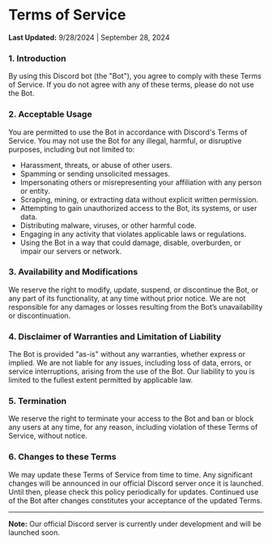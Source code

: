 # Terms of Service

**Last Updated:** 9/28/2024 | September 28, 2024

### 1. Introduction

By using this Discord bot (the "Bot"), you agree to comply with these Terms of Service. If you do not agree with any of these terms, please do not use the Bot.

### 2. Acceptable Usage

You are permitted to use the Bot in accordance with Discord's Terms of Service.  You may not use the Bot for any illegal, harmful, or disruptive purposes, including but not limited to:

* Harassment, threats, or abuse of other users.
* Spamming or sending unsolicited messages.
* Impersonating others or misrepresenting your affiliation with any person or entity.
* Scraping, mining, or extracting data without explicit written permission.
* Attempting to gain unauthorized access to the Bot, its systems, or user data.
* Distributing malware, viruses, or other harmful code.
* Engaging in any activity that violates applicable laws or regulations.
* Using the Bot in a way that could damage, disable, overburden, or impair our servers or network.


### 3. Availability and Modifications

We reserve the right to modify, update, suspend, or discontinue the Bot, or any part of its functionality, at any time without prior notice. We are not responsible for any damages or losses resulting from the Bot’s unavailability or discontinuation.

### 4. Disclaimer of Warranties and Limitation of Liability

The Bot is provided "as-is" without any warranties, whether express or implied. We are not liable for any issues, including loss of data, errors, or service interruptions, arising from the use of the Bot. Our liability to you is limited to the fullest extent permitted by applicable law.

### 5. Termination

We reserve the right to terminate your access to the Bot and ban or block any users at any time, for any reason, including violation of these Terms of Service, without notice.

### 6. Changes to these Terms

We may update these Terms of Service from time to time. Any significant changes will be announced in our official Discord server once it is launched. Until then, please check this policy periodically for updates. Continued use of the Bot after changes constitutes your acceptance of the updated Terms.

___
**Note:** Our official Discord server is currently under development and will be launched soon.
